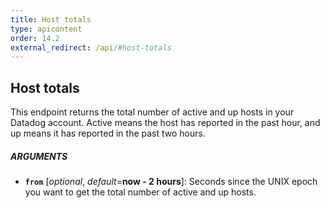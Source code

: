```yaml
---
title: Host totals
type: apicontent
order: 14.2
external_redirect: /api/#host-totals
---
```


## Host totals
This endpoint returns the total number of active and up hosts in your Datadog account. Active means the host has reported in the past hour, and up means it has reported in the past two hours.

##### ARGUMENTS

* **`from`** [*optional*, *default*=**now - 2 hours**]:
    Seconds since the UNIX epoch you want to get the total number of active and up hosts.
